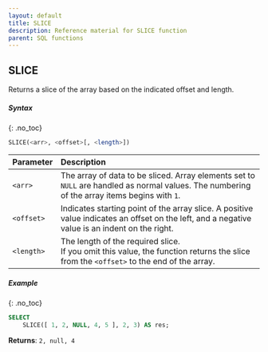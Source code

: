```yaml
---
layout: default
title: SLICE
description: Reference material for SLICE function
parent: SQL functions
---
```


## SLICE

Returns a slice of the array based on the indicated offset and length.

##### Syntax
{: .no_toc}

```sql
SLICE(<arr>, <offset>[, <length>])
```

| Parameter  | Description                                                                                                                                                        |
| :---------- | :------------------------------------------------------------------------------------------------------------------------------------------------------------------ |
| `<arr>`    | The array of data to be sliced. Array elements set to `NULL` are handled as normal values. The numbering of the array items begins with `1`.                       |
| `<offset>` | Indicates starting point of the array slice. A positive value indicates an offset on the left, and a negative value is an indent on the right.                     |
| `<length>` | The length of the required slice.<br>If you omit this value, the function returns the slice from the `<offset>` to the end of the array. |

##### Example
{: .no_toc}

```sql
SELECT
	SLICE([ 1, 2, NULL, 4, 5 ], 2, 3) AS res;
```

**Returns**: `2, null, 4`

